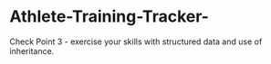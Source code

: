 # Athlete-Training-Tracker-
Check Point 3 - exercise your skills with structured data and use of inheritance.

